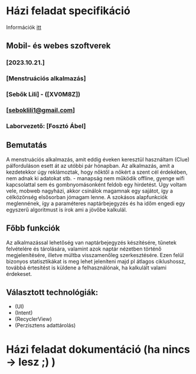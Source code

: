 # Házi feladat specifikáció

Információk [itt](https://viauac00.github.io/laborok/hf)

## Mobil- és webes szoftverek
### [2023.10.21.]
### [Menstruációs alkalmazás]
### [Sebők Lili] - ([XV0M8Z])
### [seboklili1@gmail.com] 
### Laborvezető: [Fosztó Ábel]

## Bemutatás

A menstruációs alkalmazás, amit eddig éveken keresztül használtam (Clue) pálforduláson esett át az utóbbi pár hónapban. Az alkalmazás, amit a kezdetekkor úgy reklámoztak, hogy nőktől a nőkért a szent cél érdekében, nem adnak ki adatokat stb. - manapság nem működik offline, gyenge wifi kapcsolattal sem és gombnyomásonként feldob egy hirdetést.
Úgy voltam vele, mobweb nagyházi, akkor csinálok magamnak egy sajátot, így a célközönség elsősorban jómagam lenne. A szokásos alapfunkciók meglennének, így a paraméteres naptárbejegyzés és ha időm engedi egy egyszerű algoritmust is írok ami a jövőbe kalkulál.

## Főbb funkciók

Az alkalmazással lehetőség van naptárbejegyzés készítésére, tűnetek felvételére és tárolására, valamint azok naptár nézetben történő megjelenítésére, illetve múltba visszamenőleg szerkesztésére. Ezen felül bizonyos statisztikákat is meg lehet jeleníteni majd pl átlagos ciklushossz, továbbá értesítést is küldene a felhasználónak, ha kalkulált valami érdekeset.

## Választott technológiák:

- (UI)
- (Intent)
- (RecyclerView)
- (Perzisztens adattárolás)


# Házi feladat dokumentáció (ha nincs -> lesz ;) )